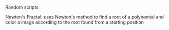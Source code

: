 Random scripts

Newton's Fractal: uses Newton's method to find a root of a polynomial and color a image according to the root found from a starting position
